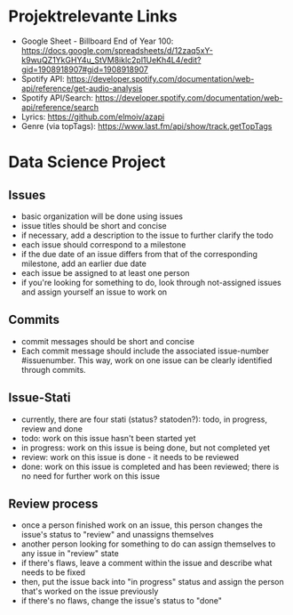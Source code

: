 # Projektrelevante Links
- Google Sheet - Billboard End of Year 100: https://docs.google.com/spreadsheets/d/12zaq5xY-k9wuQZ1YkGHY4u_StVM8iklc2pl1UeKh4L4/edit?gid=1908918907#gid=1908918907
- Spotify API: https://developer.spotify.com/documentation/web-api/reference/get-audio-analysis
- Spotify API/Search: https://developer.spotify.com/documentation/web-api/reference/search
- Lyrics: https://github.com/elmoiv/azapi
- Genre (via topTags): https://www.last.fm/api/show/track.getTopTags

# Data Science Project

## Issues
- basic organization will be done using issues
- issue titles should be short and concise
- if necessary, add a description to the issue to further clarify the todo
- each issue should correspond to a milestone
- if the due date of an issue differs from that of the corresponding milestone, add an earlier due date
- each issue be assigned to at least one person
- if you're looking for something to do, look through not-assigned issues and assign yourself an issue to work on

## Commits
- commit messages should be short and concise
- Each commit message should include the associated issue-number #issuenumber. This way, work on one issue can be clearly identified through commits.

## Issue-Stati
- currently, there are four stati (status? statoden?): todo, in progress, review and done
- todo: work on this issue hasn't been started yet
- in progress: work on this issue is being done, but not completed yet
- review: work on this issue is done - it needs to be reviewed
- done: work on this issue is completed and has been reviewed; there is no need for further work on this issue

## Review process
- once a person finished work on an issue, this person changes the issue's status to "review" and unassigns themselves
- another person looking for something to do can assign themselves to any issue in "review" state
- if there's flaws, leave a comment within the issue and describe what needs to be fixed
- then, put the issue back into "in progress" status and assign the person that's worked on the issue previously
- if there's no flaws, change the issue's status to "done"
